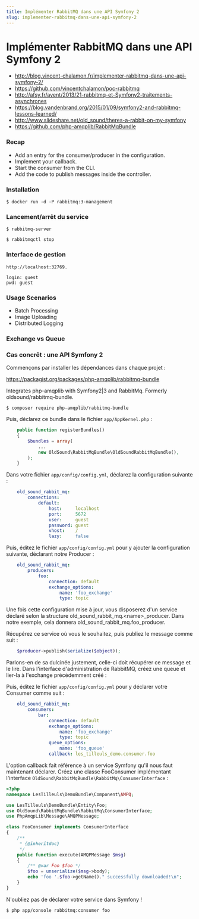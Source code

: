 ```yaml
---
title: Implémenter RabbitMQ dans une API Symfony 2
slug: implementer-rabbitmq-dans-une-api-symfony-2
---
```


Implémenter RabbitMQ dans une API Symfony 2
===

- http://blog.vincent-chalamon.fr/implementer-rabbitmq-dans-une-api-symfony-2/
- https://github.com/vincentchalamon/poc-rabbitmq
- http://afsy.fr/avent/2013/21-rabbitmq-et-Symfony2-traitements-asynchrones
- https://blog.vandenbrand.org/2015/01/09/symfony2-and-rabbitmq-lessons-learned/
- http://www.slideshare.net/old_sound/theres-a-rabbit-on-my-symfony
- https://github.com/php-amqplib/RabbitMqBundle

### Recap

- Add an entry for the consumer/producer in the configuration.
- Implement your callback.
- Start the consumer from the CLI.
- Add the code to publish messages inside the controller.

### Installation

    $ docker run -d -P rabbitmq:3-management  

### Lancement/arrêt du service

    $ rabbitmq-server 

    $ rabbitmqctl stop

### Interface de gestion

    http://localhost:32769.
    
    login: guest
    pwd: guest

### Usage Scenarios

- Batch Processing
- Image Uploading
- Distributed Logging


### Exchange vs Queue

### Cas concrêt : une API Symfony 2

Commençons par installer les dépendances dans chaque projet :

https://packagist.org/packages/php-amqplib/rabbitmq-bundle

Integrates php-amqplib with Symfony2|3 and RabbitMq. Formerly oldsound/rabbitmq-bundle.

    $ composer require php-amqplib/rabbitmq-bundle 

Puis, déclarez ce bundle dans le fichier `app/AppKernel.php` :

```php
    public function registerBundles()  
    {
        $bundles = array(
            ...
            new OldSound\RabbitMqBundle\OldSoundRabbitMqBundle(),
        );
    }
```

Dans votre fichier `app/config/config.yml`, déclarez la configuration suivante :

```yaml
    old_sound_rabbit_mq:  
        connections:
            default:
                host:     localhost
                port:     5672
                user:     guest
                password: guest
                vhost:    /
                lazy:     false
```

Puis, éditez le fichier `app/config/config.yml` pour y ajouter la configuration suivante, déclarant notre Producer :

```yaml
    old_sound_rabbit_mq:  
        producers:
            foo:
                connection: default
                exchange_options:
                    name: 'foo_exchange'
                    type: topic
```

Une fois cette configuration mise à jour, vous disposerez d'un service déclaré selon la structure old_sound_rabbit_mq.&lt;name&gt;_producer. Dans notre exemple, cela donnera old_sound_rabbit_mq.foo_producer.

Récupérez ce service où vous le souhaitez, puis publiez le message comme suit :

```php
    $producer->publish(serialize($object));
```

Parlons-en de sa dulcinée justement, celle-ci doit récupérer ce message et le lire. Dans l'interface d'administration de RabbitMQ, créez une queue et lier-la à l'exchange précédemment créé :

Puis, éditez le fichier `app/config/config.yml` pour y déclarer votre Consumer comme suit :

```yaml
    old_sound_rabbit_mq:  
        consumers:
            bar:
                connection: default
                exchange_options:
                    name: 'foo_exchange'
                    type: topic
                queue_options:
                    name: 'foo_queue'
                callback: les_tilleuls_demo.consumer.foo
```

L'option callback fait référence à un service Symfony qu'il nous faut maintenant déclarer. Créez une classe FooConsumer implémentant l'interface `OldSound\RabbitMqBundle\RabbitMq\ConsumerInterface` :

```php
<?php  
namespace LesTilleuls\DemoBundle\Component\AMPQ;

use LesTilleuls\DemoBundle\Entity\Foo;  
use OldSound\RabbitMqBundle\RabbitMq\ConsumerInterface;  
use PhpAmqpLib\Message\AMQPMessage;

class FooConsumer implements ConsumerInterface  
{
    /**
     * {@inheritdoc}
     */
    public function execute(AMQPMessage $msg)
    {
        /** @var Foo $foo */
        $foo = unserialize($msg->body);
        echo 'foo '.$foo->getName()." successfully downloaded!\n";
    }
}  
```              

N'oubliez pas de déclarer votre service dans Symfony !

    $ php app/console rabbitmq:consumer foo 



